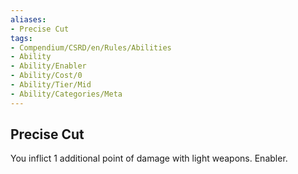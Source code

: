```yaml
---
aliases:
- Precise Cut
tags:
- Compendium/CSRD/en/Rules/Abilities
- Ability
- Ability/Enabler
- Ability/Cost/0
- Ability/Tier/Mid
- Ability/Categories/Meta
---
```


  
## Precise Cut  
You inflict 1 additional point of damage with light weapons. Enabler.